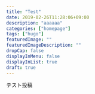 ```yaml
---
title: "Test"
date: 2019-02-26T11:28:06+09:00
description: "aaaaaa"
categories: ["homepage"]
tags: ["hugo"]
featuredImage: ""
featuredImageDescription: ""
dropCap: false
displayInMenu: false
displayInList: true
draft: true
---
```

テスト投稿

